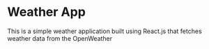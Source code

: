 # Weather App
This is a simple weather application built using React.js that fetches weather data from the OpenWeather

